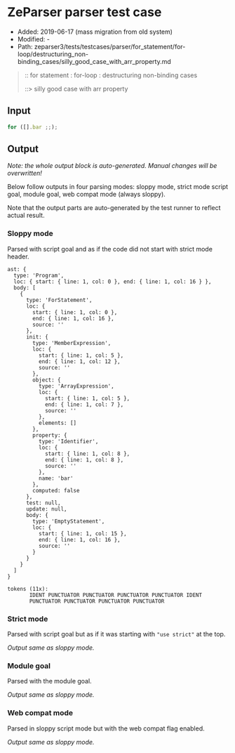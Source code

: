 # ZeParser parser test case

- Added: 2019-06-17 (mass migration from old system)
- Modified: -
- Path: zeparser3/tests/testcases/parser/for_statement/for-loop/destructuring_non-binding_cases/silly_good_case_with_arr_property.md

> :: for statement : for-loop : destructuring non-binding cases
>
> ::> silly good case with arr property

## Input

`````js
for ([].bar ;;);
`````

## Output

_Note: the whole output block is auto-generated. Manual changes will be overwritten!_

Below follow outputs in four parsing modes: sloppy mode, strict mode script goal, module goal, web compat mode (always sloppy).

Note that the output parts are auto-generated by the test runner to reflect actual result.

### Sloppy mode

Parsed with script goal and as if the code did not start with strict mode header.

`````
ast: {
  type: 'Program',
  loc: { start: { line: 1, col: 0 }, end: { line: 1, col: 16 } },
  body: [
    {
      type: 'ForStatement',
      loc: {
        start: { line: 1, col: 0 },
        end: { line: 1, col: 16 },
        source: ''
      },
      init: {
        type: 'MemberExpression',
        loc: {
          start: { line: 1, col: 5 },
          end: { line: 1, col: 12 },
          source: ''
        },
        object: {
          type: 'ArrayExpression',
          loc: {
            start: { line: 1, col: 5 },
            end: { line: 1, col: 7 },
            source: ''
          },
          elements: []
        },
        property: {
          type: 'Identifier',
          loc: {
            start: { line: 1, col: 8 },
            end: { line: 1, col: 8 },
            source: ''
          },
          name: 'bar'
        },
        computed: false
      },
      test: null,
      update: null,
      body: {
        type: 'EmptyStatement',
        loc: {
          start: { line: 1, col: 15 },
          end: { line: 1, col: 16 },
          source: ''
        }
      }
    }
  ]
}

tokens (11x):
       IDENT PUNCTUATOR PUNCTUATOR PUNCTUATOR PUNCTUATOR IDENT
       PUNCTUATOR PUNCTUATOR PUNCTUATOR PUNCTUATOR
`````

### Strict mode

Parsed with script goal but as if it was starting with `"use strict"` at the top.

_Output same as sloppy mode._

### Module goal

Parsed with the module goal.

_Output same as sloppy mode._

### Web compat mode

Parsed in sloppy script mode but with the web compat flag enabled.

_Output same as sloppy mode._
